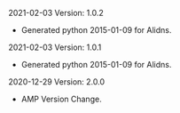 2021-02-03 Version: 1.0.2
- Generated python 2015-01-09 for Alidns.

2021-02-03 Version: 1.0.1
- Generated python 2015-01-09 for Alidns.

2020-12-29 Version: 2.0.0
- AMP Version Change.

